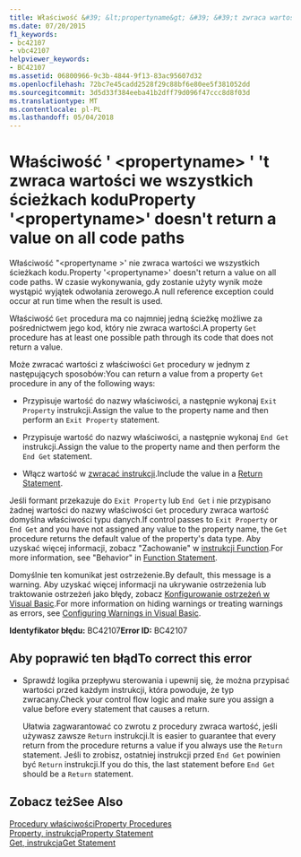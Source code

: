 ```yaml
---
title: Właściwość &#39; &lt;propertyname&gt; &#39; &#39;t zwraca wartości we wszystkich ścieżkach kodu
ms.date: 07/20/2015
f1_keywords:
- bc42107
- vbc42107
helpviewer_keywords:
- BC42107
ms.assetid: 06800966-9c3b-4844-9f13-83ac95607d32
ms.openlocfilehash: 72bc7e45cadd2528f29c88bf6e80ee5f381052dd
ms.sourcegitcommit: 3d5d33f384eeba41b2dff79d096f47ccc8d8f03d
ms.translationtype: MT
ms.contentlocale: pl-PL
ms.lasthandoff: 05/04/2018
---
```

# <a name="property-39ltpropertynamegt39-doesn39t-return-a-value-on-all-code-paths"></a><span data-ttu-id="1287e-102">Właściwość &#39; &lt;propertyname&gt; &#39; &#39;t zwraca wartości we wszystkich ścieżkach kodu</span><span class="sxs-lookup"><span data-stu-id="1287e-102">Property &#39;&lt;propertyname&gt;&#39; doesn&#39;t return a value on all code paths</span></span>
<span data-ttu-id="1287e-103">Właściwość "\<propertyname >' nie zwraca wartości we wszystkich ścieżkach kodu.</span><span class="sxs-lookup"><span data-stu-id="1287e-103">Property '\<propertyname>' doesn't return a value on all code paths.</span></span> <span data-ttu-id="1287e-104">W czasie wykonywania, gdy zostanie użyty wynik może wystąpić wyjątek odwołania zerowego.</span><span class="sxs-lookup"><span data-stu-id="1287e-104">A null reference exception could occur at run time when the result is used.</span></span>  
  
 <span data-ttu-id="1287e-105">Właściwość `Get` procedura ma co najmniej jedną ścieżkę możliwe za pośrednictwem jego kod, który nie zwraca wartości.</span><span class="sxs-lookup"><span data-stu-id="1287e-105">A property `Get` procedure has at least one possible path through its code that does not return a value.</span></span>  
  
 <span data-ttu-id="1287e-106">Może zwracać wartości z właściwości `Get` procedury w jednym z następujących sposobów:</span><span class="sxs-lookup"><span data-stu-id="1287e-106">You can return a value from a property `Get` procedure in any of the following ways:</span></span>  
  
-   <span data-ttu-id="1287e-107">Przypisuje wartość do nazwy właściwości, a następnie wykonaj `Exit Property` instrukcji.</span><span class="sxs-lookup"><span data-stu-id="1287e-107">Assign the value to the property name and then perform an `Exit Property` statement.</span></span>  
  
-   <span data-ttu-id="1287e-108">Przypisuje wartość do nazwy właściwości, a następnie wykonaj `End Get` instrukcji.</span><span class="sxs-lookup"><span data-stu-id="1287e-108">Assign the value to the property name and then perform the `End Get` statement.</span></span>  
  
-   <span data-ttu-id="1287e-109">Włącz wartość w [zwracać instrukcji](../../../visual-basic/language-reference/statements/return-statement.md).</span><span class="sxs-lookup"><span data-stu-id="1287e-109">Include the value in a [Return Statement](../../../visual-basic/language-reference/statements/return-statement.md).</span></span>  
  
 <span data-ttu-id="1287e-110">Jeśli formant przekazuje do `Exit Property` lub `End Get` i nie przypisano żadnej wartości do nazwy właściwości `Get` procedury zwraca wartość domyślna właściwości typu danych.</span><span class="sxs-lookup"><span data-stu-id="1287e-110">If control passes to `Exit Property` or `End Get` and you have not assigned any value to the property name, the `Get` procedure returns the default value of the property's data type.</span></span> <span data-ttu-id="1287e-111">Aby uzyskać więcej informacji, zobacz "Zachowanie" w [instrukcji Function](../../../visual-basic/language-reference/statements/function-statement.md).</span><span class="sxs-lookup"><span data-stu-id="1287e-111">For more information, see "Behavior" in [Function Statement](../../../visual-basic/language-reference/statements/function-statement.md).</span></span>  
  
 <span data-ttu-id="1287e-112">Domyślnie ten komunikat jest ostrzeżenie.</span><span class="sxs-lookup"><span data-stu-id="1287e-112">By default, this message is a warning.</span></span> <span data-ttu-id="1287e-113">Aby uzyskać więcej informacji na ukrywanie ostrzeżenia lub traktowanie ostrzeżeń jako błędy, zobacz [Konfigurowanie ostrzeżeń w Visual Basic](/visualstudio/ide/configuring-warnings-in-visual-basic).</span><span class="sxs-lookup"><span data-stu-id="1287e-113">For more information on hiding warnings or treating warnings as errors, see [Configuring Warnings in Visual Basic](/visualstudio/ide/configuring-warnings-in-visual-basic).</span></span>  
  
 <span data-ttu-id="1287e-114">**Identyfikator błędu:** BC42107</span><span class="sxs-lookup"><span data-stu-id="1287e-114">**Error ID:** BC42107</span></span>  
  
## <a name="to-correct-this-error"></a><span data-ttu-id="1287e-115">Aby poprawić ten błąd</span><span class="sxs-lookup"><span data-stu-id="1287e-115">To correct this error</span></span>  
  
-   <span data-ttu-id="1287e-116">Sprawdź logika przepływu sterowania i upewnij się, że można przypisać wartości przed każdym instrukcji, która powoduje, że typ zwracany.</span><span class="sxs-lookup"><span data-stu-id="1287e-116">Check your control flow logic and make sure you assign a value before every statement that causes a return.</span></span>  
  
     <span data-ttu-id="1287e-117">Ułatwia zagwarantować co zwrotu z procedury zwraca wartość, jeśli używasz zawsze `Return` instrukcji.</span><span class="sxs-lookup"><span data-stu-id="1287e-117">It is easier to guarantee that every return from the procedure returns a value if you always use the `Return` statement.</span></span> <span data-ttu-id="1287e-118">Jeśli to zrobisz, ostatniej instrukcji przed `End Get` powinien być `Return` instrukcji.</span><span class="sxs-lookup"><span data-stu-id="1287e-118">If you do this, the last statement before `End Get` should be a `Return` statement.</span></span>  
  
## <a name="see-also"></a><span data-ttu-id="1287e-119">Zobacz też</span><span class="sxs-lookup"><span data-stu-id="1287e-119">See Also</span></span>  
 [<span data-ttu-id="1287e-120">Procedury właściwości</span><span class="sxs-lookup"><span data-stu-id="1287e-120">Property Procedures</span></span>](../../../visual-basic/programming-guide/language-features/procedures/property-procedures.md)  
 [<span data-ttu-id="1287e-121">Property, instrukcja</span><span class="sxs-lookup"><span data-stu-id="1287e-121">Property Statement</span></span>](../../../visual-basic/language-reference/statements/property-statement.md)  
 [<span data-ttu-id="1287e-122">Get, instrukcja</span><span class="sxs-lookup"><span data-stu-id="1287e-122">Get Statement</span></span>](../../../visual-basic/language-reference/statements/get-statement.md)
